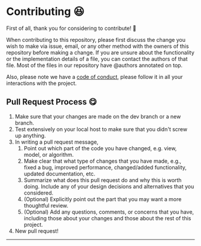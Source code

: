 # Contributing :satisfied:

First of all, thank you for considering to contribute! :tada:

When contributing to this repository, please first discuss the change you wish to make via issue, email, or any other method with the owners of this repository before making a change. If you are unsure about the functionality or the implementation details of a file, you can contact the authors of that file. Most of the files in our repository have @authors annotated on top.

Also, please note we have a [code of conduct](./CODE_OF_CONDUCT.md), please follow it in all your interactions with the project.

## Pull Request Process :yum:

1. Make sure that your changes are made on the dev branch or a new branch.
2. Test extensively on your local host to make sure that you didn't screw up anything.
3. In writing a pull request message,
    1. Point out which part of the code you have changed, e.g. view, model, or algorithm.
    2. Make clear that what type of changes that you have made, e.g., fixed a bug, improved performance, changed/added functionality, updated documentation, etc.
    3. Summarize what does this pull request do and why this is worth doing. Include any of your design decisions and alternatives that you considered.
    4. (Optional) Explicitly point out the part that you may want a more thoughtful review.
    5. (Optional) Add any questions, comments, or concerns that you have, including those about your changes and those about the rest of this project.
4. New pull request!

---
